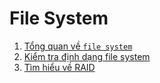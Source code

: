 # File System  
1. [Tổng quan về `file system`](tongquan.md)
2. [Kiểm tra định dạng file system](check_type_file_system.md)
3. [Tìm hiểu về RAID](raid.md)